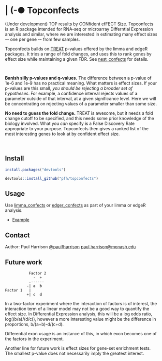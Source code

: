 # | (-● Topconfects 
(Under development) TOP results by CONfident efFECT Size. Topconfects is an R package intended for RNA-seq or microarray Differntial Expression analysis and similar, where we are interested in estimating many effect sizes -- one per gene -- from few samples.

Topconfects builds on [TREAT](http://bioinformatics.oxfordjournals.org/content/25/6/765.long) p-values offered by the limma and edgeR packages. It tries a range of fold changes, and uses this to rank genes by effect size while maintaining a given FDR. See [nest_confects](reference/nest_confects.html) for details.

<br/>

**Banish silly p-values and q-values.** The difference between a p-value of 1e-6 and 1e-9 has no practical meaning. What matters is effect sizes. If your p-values are this small, *you should be rejecting a broader set of hypotheses*. For example, a confidence interval rejects values of a parameter outside of that interval, at a given significance level. Here we will be concentrating on rejecting values of a parameter smaller than some size.

**No need to guess the fold change.** TREAT is awesome, but it needs a fold change cutoff to be specified, and this needs some prior knowledge of the biology involved. What you *can* specify is a False Discovery Rate appropriate to your purpose. Topconfects then gives a ranked list of the most interesting genes to look at by confident effect size.

<br/>

## Install

```r
install.packages("devtools")

devtools::install_github("pfh/topconfects")
```

## Usage

Use [limma_confects](reference/limma_confects.html) or [edger_confects](reference/edger_confects.html) as part of your limma or edgeR analysis.

* [Example](articles/fold_change.html)

## Contact

Author: Paul Harrison [@paulfharrison](https://twitter.com/paulfharrison) paul.harrison@monash.edu

## Future work

```
           Factor 2
             -  +
           .------  
          -| a  b
Factor 1   |
          +| c  d
```

In a two-factor experiment where the interaction of factors is of interest, the interaction term of a linear model may not be a good way to quantify the effect size. In Differential Expression analysis, this will be a log odds ratio, log((b/a)/(d/c)), however a more interesting value might be the difference in proportions, b/(a+b)-d/(c+d).

Differential exon usage is an instance of this, in which exon becomes one of the factors in the experiment.

Another line for future work is effect sizes for gene-set enrichment tests. The smallest p-value does not necessarily imply the greatest interest.

